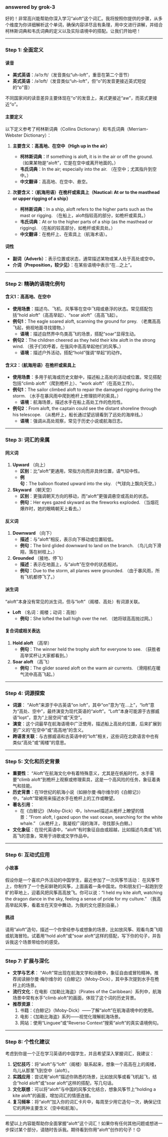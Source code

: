 ### answered by grok-3
好的！非常高兴能帮助你深入学习“aloft”这个词汇。我将按照你提供的步骤，从多个维度为你详细解析这个单词，确保内容详尽且有条理，用中文进行讲解，并结合柯林斯词典和韦氏词典的定义以及实际语境中的搭配。让我们开始吧！

---

### Step 1: 全面定义

#### 读音
- **美式英语**：/əˈlɔːft/（发音类似“uh-loft”，重音在第二个音节）
- **英式英语**：/əˈlɒft/（发音类似“uh-loft”，但“o”的发音更接近英式短促的“ɒ”音）

不同国家间的读音差异主要体现在“o”的发音上，美式更接近“aw”，而英式更接近“o”。

#### 主要定义
以下定义参考了柯林斯词典（Collins Dictionary）和韦氏词典（Merriam-Webster Dictionary）：

1. **主要含义：高高地、在空中（High up in the air）**
   - **柯林斯词典**：If something is aloft, it is in the air or off the ground. （如果某物是“aloft”，它是在空中或离开地面的。）
   - **韦氏词典**：In the air; especially into the air. （在空中；尤其指升到空中。）
   - **中文翻译**：高高地、在空中、悬空。

2. **次要含义：（航海用语）在桅杆或索具上（Nautical: At or to the masthead or upper rigging of a ship）**
   - **柯林斯词典**：In a ship, aloft refers to the higher parts such as the mast or rigging. （在船上，aloft指较高的部分，如桅杆或索具。）
   - **韦氏词典**：At or to the higher parts of a ship (as the masthead or rigging). （在船的较高部分，如桅杆或索具处。）
   - **中文翻译**：在桅杆上、在索具上（航海术语）。

#### 词性
- **副词（Adverb）**：表示位置或状态，通常描述某物或某人处于高处或空中。
- **介词（Preposition，较少见）**：在某些语境中表示“在…之上”。

---

### Step 2: 精确的语境化例句

#### 含义1：高高地、在空中
- **使用场景**：描述鸟、飞机、风筝等在空中飞翔或悬浮的状态。常见搭配包括“hold aloft”（高高举起）、“soar aloft”（高高飞起）。
- **例句1**：The eagle soared aloft, scanning the ground for prey. （老鹰高高飞起，俯视地面寻找猎物。）
  - **语境**：描述自然界中鸟类高飞的场景，搭配“soar”显得生动。
- **例句2**：The children cheered as they held their kite aloft in the strong wind. （孩子们欢呼着，在强风中高高举起他们的风筝。）
  - **语境**：描述户外活动，搭配“hold”强调“举起”的动作。

#### 含义2：（航海用语）在桅杆或索具上
- **使用场景**：多用于航海或历史文献中，描述船上高处的活动或位置。常见搭配包括“climb aloft”（爬到桅杆上）、“work aloft”（在高处工作）。
- **例句1**：The sailor climbed aloft to repair the damaged rigging during the storm. （水手在暴风雨中爬到桅杆上修理损坏的索具。）
  - **语境**：航海场景，描述水手在船上高处工作的危险性。
- **例句2**：From aloft, the captain could see the distant shoreline through his telescope. （从桅杆上，船长通过望远镜看到了远处的海岸线。）
  - **语境**：强调从高处观察，常见于历史小说或航海日志。

---

### Step 3: 词汇的亲属

#### 同义词
1. **Upward** （向上）
   - **区别**：比“aloft”更通用，常指方向而非具体位置，语气较中性。
   - **例句**：The balloon floated upward into the sky. （气球向上飘向天空。）
2. **Skyward** （朝天空）
   - **区别**：更强调朝天方向的移动，而“aloft”更强调悬空或高处的状态。
   - **例句**：Her eyes gazed skyward as the fireworks exploded. （当烟花爆炸时，她的眼睛朝天上看去。）

#### 反义词
1. **Downward** （向下）
   - **描述**：与“aloft”相反，表示向下移动或位置较低。
   - **例句**：The bird glided downward to land on the branch. （鸟儿向下滑翔，落在树枝上。）
2. **Grounded** （接地、停飞）
   - **描述**：表示在地面上，与“aloft”在空中的状态相对。
   - **例句**：Due to the storm, all planes were grounded. （由于暴风雨，所有飞机都停飞了。）

#### 派生词
“aloft”本身没有常见的派生词，但与“loft”（阁楼、高处）有词源关联。
- **Loft** （名词：阁楼；动词：高抛）
  - **例句**：She lofted the ball high over the net. （她将球高高抛过网。）

#### 复合词或相关表达
1. **Hold aloft** （高举）
   - **例句**：The winner held the trophy aloft for everyone to see. （获胜者高举奖杯让大家都看到。）
2. **Soar aloft** （高飞）
   - **例句**：The glider soared aloft on the warm air currents. （滑翔机在暖气流中高高飞起。）

---

### Step 4: 词源探索

- **词源**： “Aloft”来源于中古英语“on loft”，其中“on”意为“在…上”，“loft”意为“高处、空中”，最终演变为现代英语的“aloft”。“Loft”本身可能源于古挪威语“lopt”，意为“上层空间”或“天空”。
- **演变**：这个词最早在航海语境中广泛使用，描述船上高处的位置，后来扩展到更广义的“在空中”或“高高地”的含义。
- **跨语言关联**：与古挪威语和古英语中的“loft”相关，这些词在北欧语言中也有类似“高处”或“阁楼”的意思。

---

### Step 5: 文化和历史背景

- **重要性**： “Aloft”在航海文化中有着特殊意义，尤其是在帆船时代，水手需要“climb aloft”到桅杆上观察或修理索具，这是一个高风险的任务，象征着勇气和技能。
- **历史背景**：在19世纪的航海小说（如赫尔曼·梅尔维尔的《白鲸记》）中，“aloft”常被用来描述水手在桅杆上的工作或瞭望。
- **著名引用**：
  - 在《白鲸记》（Moby-Dick）中，Ishmael描述从桅杆上瞭望的情景：“From aloft, I gazed upon the vast ocean, searching for the white whale.” （从桅杆上，我凝视广阔的海洋，寻找那头白鲸。）
- **文化象征**：在现代英语中，“aloft”有时象征自由或超越，比如描述鸟类或飞机高飞的意象，常用于诗歌或文学作品中。

---

### Step 6: 互动式应用

#### 小故事
假设你是一个喜欢户外活动的中国学生，最近参加了一次风筝节活动：
在风筝节上，你制作了一个色彩鲜艳的风筝，上面画着一条中国龙。你和朋友们一起跑到空旷的草地上，迎着风把风筝高高放飞。你可以说：“I held my kite aloft, watching the dragon dance in the sky, feeling a sense of pride for my culture.” （我高高举起风筝，看着龙在天空中舞动，为我的文化感到自豪。）

#### 挑战
请用“aloft”造句，描述一个你曾经参与或想象的场景，比如放风筝、观看鸟类飞翔或航海冒险。试着用“hold aloft”或“soar aloft”这样的搭配，写下你的句子，并告诉我这个场景带给你的感受。

---

### Step 7: 扩展与深化

- **文学与艺术**： “Aloft”常出现在航海文学和诗歌中，象征自由或冒险精神。推荐阅读赫尔曼·梅尔维尔的《白鲸记》（Moby-Dick），其中多次提到水手在桅杆上的场景。
- **流行文化**：在电影《加勒比海盗》（Pirates of the Caribbean）系列中，航海场景中常有水手“climb aloft”的画面，体现了这个词的历史背景。
- **推荐资源**：
  1. 书籍：《白鲸记》（Moby-Dick）——了解“aloft”在航海语境中的使用。
  2. 电影：《加勒比海盗》系列——视觉化理解航海场景。
  3. 网站：使用“Linguee”或“Reverso Context”搜索“aloft”的真实语境例句。

---

### Step 8: 个性化建议

考虑到你是一个正在学习英语的中国学生，并且希望深入掌握词汇，我建议：
1. **记忆技巧**：将“aloft”与“loft”（阁楼）联系起来，想象一个高高在上的阁楼，鸟儿从那里飞到空中（aloft）。
2. **实践应用**：尝试用“aloft”描述你熟悉的场景，比如放风筝或看飞机起飞，结合“hold aloft”或“soar aloft”这样的搭配，写几句话。
3. **文化联想**：可以将“aloft”与中国的风筝文化结合，想象风筝节上“holding a kite aloft”的画面，增加词汇的情感连接。
4. **复习频率**：将“aloft”加入你的词汇卡片中，每周至少用它造句一次，确保记住它的两种主要含义（空中和航海）。

---

希望以上内容能帮助你全面掌握“aloft”这个词汇！如果你有任何其他问题或想进一步探讨某个部分，请随时告诉我。期待看到你用“aloft”创作的句子！😊